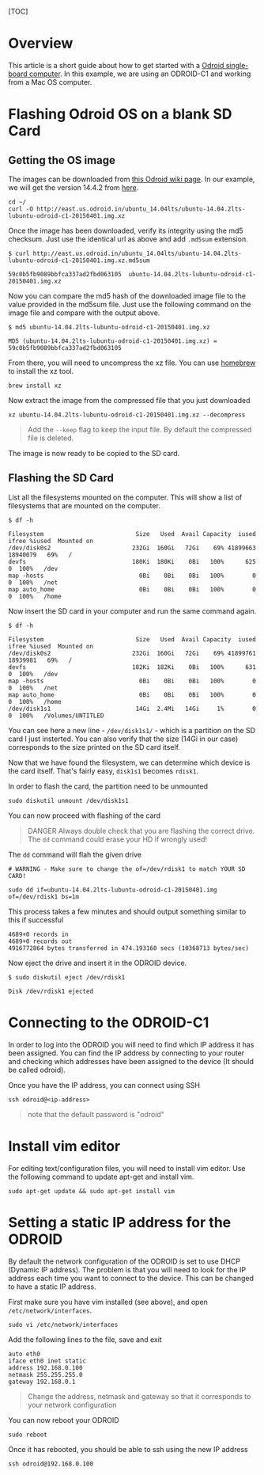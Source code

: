 [TOC]

# Overview
This article is a short guide about how to get started with a [Odroid single-board computer](http://www.hardkernel.com/main/main.php). In this example, we are using an ODROID-C1 and working from a Mac OS computer.  

# Flashing Odroid OS on a blank SD Card

## Getting the OS image
The images can be downloaded from [this Odroid wiki page](http://odroid.com/dokuwiki/doku.php?id=en:c1_release_linux_ubuntu). In our example, we will get the version 14.4.2 from [here](http://east.us.odroid.in/ubuntu_14.04lts/ubuntu-14.04.2lts-lubuntu-odroid-c1-20150401.img.xz).

```
cd ~/
curl -O http://east.us.odroid.in/ubuntu_14.04lts/ubuntu-14.04.2lts-lubuntu-odroid-c1-20150401.img.xz
```

Once the image has been downloaded, verify its integrity using the md5 checksum. Just use the identical url as above and add `.md5sum` extension.

```
$ curl http://east.us.odroid.in/ubuntu_14.04lts/ubuntu-14.04.2lts-lubuntu-odroid-c1-20150401.img.xz.md5sum

59c0b5fb9089bbfca337ad2fbd063105  ubuntu-14.04.2lts-lubuntu-odroid-c1-20150401.img.xz
```

Now you can compare the md5 hash of the downloaded image file to the value provided in the md5sum file. Just use the following command on the image file and compare with the output above.

```
$ md5 ubuntu-14.04.2lts-lubuntu-odroid-c1-20150401.img.xz

MD5 (ubuntu-14.04.2lts-lubuntu-odroid-c1-20150401.img.xz) = 59c0b5fb9089bbfca337ad2fbd063105
```

From there, you will need to uncompress the xz file. You can use [homebrew](http://brew.sh/) to install the xz tool.

```
brew install xz
```

Now extract the image from the compressed file that you just downloaded

```
xz ubuntu-14.04.2lts-lubuntu-odroid-c1-20150401.img.xz --decompress
```

> Add the `--keep` flag to keep the input file. By default the compressed file is deleted.

The image is now ready to be copied to the SD card.

## Flashing the SD Card

List all the filesystems mounted on the computer. This will show a list of filesystems that are mounted on the computer.
```
$ df -h

Filesystem                          Size   Used  Avail Capacity  iused    ifree %iused  Mounted on
/dev/disk0s2                       232Gi  160Gi   72Gi    69% 41899663 18940079   69%   /
devfs                              180Ki  180Ki    0Bi   100%      625        0  100%   /dev
map -hosts                           0Bi    0Bi    0Bi   100%        0        0  100%   /net
map auto_home                        0Bi    0Bi    0Bi   100%        0        0  100%   /home

```

Now insert the SD card in your computer and run the same command again.

```
$ df -h

Filesystem                          Size   Used  Avail Capacity  iused    ifree %iused  Mounted on
/dev/disk0s2                       232Gi  160Gi   72Gi    69% 41899761 18939981   69%   /
devfs                              182Ki  182Ki    0Bi   100%      631        0  100%   /dev
map -hosts                           0Bi    0Bi    0Bi   100%        0        0  100%   /net
map auto_home                        0Bi    0Bi    0Bi   100%        0        0  100%   /home
/dev/disk1s1                        14Gi  2.4Mi   14Gi     1%        0        0  100%   /Volumes/UNTITLED
```

You can see here a new line - `/dev/disk1s1/` - which is a partition on the SD card I just insterted. You can also verify that the size (14Gi in our case) corresponds to the size printed on the SD card itself.

Now that we have found the filesystem, we can determine which device is the card itself. That's fairly easy, `disk1s1` becomes `rdisk1`. 

In order to flash the card, the partition need to be unmounted
```
sudo diskutil unmount /dev/disk1s1
```

You can now proceed with flashing of the card

> DANGER Always double check that you are flashing the correct drive. The `dd` command could erase your HD if wrongly used!

The `dd` command will flah the given drive

```
# WARNING - Make sure to change the of=/dev/rdisk1 to match YOUR SD CARD!

sudo dd if=ubuntu-14.04.2lts-lubuntu-odroid-c1-20150401.img of=/dev/rdisk1 bs=1m

```
This process takes a few minutes and should output something similar to this if successful

```
4689+0 records in
4689+0 records out
4916772864 bytes transferred in 474.193160 secs (10368713 bytes/sec)
```

Now eject the drive and insert it in the ODROID device.

```
$ sudo diskutil eject /dev/rdisk1

Disk /dev/rdisk1 ejected
```

# Connecting to the ODROID-C1
In order to log into the ODROID you will need to find which IP address it has been assigned. You can find the IP address by connecting to your router and checking which addresses have been assigned to the device (It should be called odroid).

Once you have the IP address, you can connect using SSH

```
ssh odroid@<ip-address>
```
> note that the default password is "odroid"

# Install vim editor
For editing text/configuration files, you will need to install vim editor.  Use the following command to update apt-get and install vim.

```
sudo apt-get update && sudo apt-get install vim
```

# Setting a static IP address for the ODROID
By default the network configuration of the ODROID is set to use DHCP (Dynamic IP address). The problem is that you will need to look for the IP address each time you want to connect to the device. This can be changed to have a static IP address.

First make sure you have vim installed (see above), and open `/etc/network/interfaces`.

```
sudo vi /etc/network/interfaces
```

Add the following lines to the file, save and exit
```
auto eth0
iface eth0 inet static
address 192.168.0.100
netmask 255.255.255.0
gateway 192.168.0.1
```

> Change the address, netmask and gateway so that it corresponds to your network configuration

You can now reboot your ODROID

```
sudo reboot
```

Once it has rebooted, you should be able to ssh using the new IP address
```
ssh odroid@192.168.0.100
```


